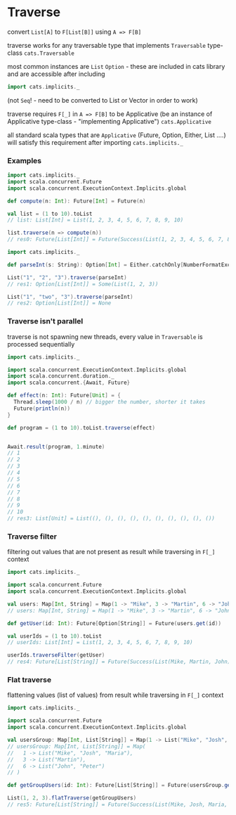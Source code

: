 # Traverse

convert `List[A]` to `F[List[B]]` using `A => F[B]`

traverse works for any traversable type that implements `Traversable` type-class `cats.Traversable`

most common instances are `List` `Option` - these are included in cats library and are accessible after including
```scala
import cats.implicits._
```

(not `Seq`! - need to be converted to List or Vector in order to work)

traverse requires `F[_]` in `A => F[B]` to be Applicative (be an instance of Applicative type-class - "implementing Applicative") `cats.Applicative`

all standard scala types that are `Applicative` (Future, Option, Either, List ....) will satisfy this requirement after importing `cats.implicits._`


### Examples
```scala
import cats.implicits._
import scala.concurrent.Future  
import scala.concurrent.ExecutionContext.Implicits.global

def compute(n: Int): Future[Int] = Future(n)

val list = (1 to 10).toList
// list: List[Int] = List(1, 2, 3, 4, 5, 6, 7, 8, 9, 10)

list.traverse(n => compute(n))
// res0: Future[List[Int]] = Future(Success(List(1, 2, 3, 4, 5, 6, 7, 8, 9, 10)))
``` 

```scala
import cats.implicits._  

def parseInt(s: String): Option[Int] = Either.catchOnly[NumberFormatException](s.toInt).toOption

List("1", "2", "3").traverse(parseInt)
// res1: Option[List[Int]] = Some(List(1, 2, 3))

List("1", "two", "3").traverse(parseInt)
// res2: Option[List[Int]] = None
```

### Traverse isn't parallel

traverse is not spawning new threads, every value in `Traversable` is processed sequentially 

```scala
import cats.implicits._

import scala.concurrent.ExecutionContext.Implicits.global
import scala.concurrent.duration._
import scala.concurrent.{Await, Future}

def effect(n: Int): Future[Unit] = {
  Thread.sleep(1000 / n) // bigger the number, shorter it takes
  Future(println(n))
}

def program = (1 to 10).toList.traverse(effect)


Await.result(program, 1.minute)
// 1
// 2
// 3
// 4
// 5
// 6
// 7
// 8
// 9
// 10
// res3: List[Unit] = List((), (), (), (), (), (), (), (), (), ())
```

### Traverse filter

filtering out values that are not present as result while traversing in `F[_]` context

```scala
import cats.implicits._

import scala.concurrent.Future
import scala.concurrent.ExecutionContext.Implicits.global

val users: Map[Int, String] = Map(1 -> "Mike", 3 -> "Martin", 6 -> "John")
// users: Map[Int, String] = Map(1 -> "Mike", 3 -> "Martin", 6 -> "John")

def getUser(id: Int): Future[Option[String]] = Future(users.get(id))

val userIds = (1 to 10).toList
// userIds: List[Int] = List(1, 2, 3, 4, 5, 6, 7, 8, 9, 10)

userIds.traverseFilter(getUser)
// res4: Future[List[String]] = Future(Success(List(Mike, Martin, John)))
```

### Flat traverse

flattening values (list of values) from result while traversing in `F[_]` context

```scala
import cats.implicits._

import scala.concurrent.Future
import scala.concurrent.ExecutionContext.Implicits.global

val usersGroup: Map[Int, List[String]] = Map(1 -> List("Mike", "Josh", "Maria"), 3 -> List("Martin"), 6 -> List("John", "Peter"))
// usersGroup: Map[Int, List[String]] = Map(
//   1 -> List("Mike", "Josh", "Maria"),
//   3 -> List("Martin"),
//   6 -> List("John", "Peter")
// )

def getGroupUsers(id: Int): Future[List[String]] = Future(usersGroup.getOrElse(id, List.empty))

List(1, 2, 3).flatTraverse(getGroupUsers)
// res5: Future[List[String]] = Future(Success(List(Mike, Josh, Maria, Martin)))
```